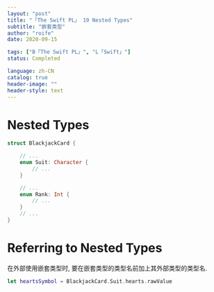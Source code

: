 ```yaml
---
layout: "post"
title: "「The Swift PL」 19 Nested Types"
subtitle: "嵌套类型"
author: "roife"
date: 2020-09-15

tags: ["B「The Swift PL」", "L「Swift」"]
status: Completed

language: zh-CN
catalog: true
header-image: ""
header-style: text
---
```


# Nested Types

```swift
struct BlackjackCard {

    // ...
    enum Suit: Character {
        // ...
    }

    // ...
    enum Rank: Int {
        // ...
    }
    // ...
}
```

# Referring to Nested Types

在外部使用嵌套类型时, 要在嵌套类型的类型名前加上其外部类型的类型名.

```swift
let heartsSymbol = BlackjackCard.Suit.hearts.rawValue
```
